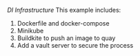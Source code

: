 *DI Infrastructure* 
This example includes:
1. Dockerfile and docker-compose
2. Minikube 
3. Buildkite to push an image to quay
4. Add a vault server to secure the process



